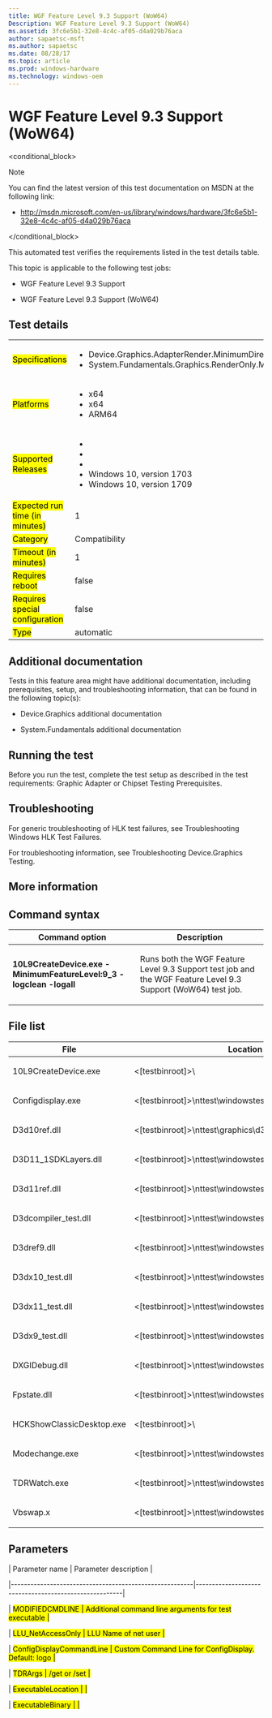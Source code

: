 ```yaml
---
title: WGF Feature Level 9.3 Support (WoW64)
Description: WGF Feature Level 9.3 Support (WoW64)
ms.assetid: 3fc6e5b1-32e8-4c4c-af05-d4a029b76aca
author: sapaetsc-msft
ms.author: sapaetsc
ms.date: 08/28/17
ms.topic: article
ms.prod: windows-hardware
ms.technology: windows-oem
---
```


# WGF Feature Level 9.3 Support (WoW64)

<conditional_block> <conditions> <docset value="standalone"></docset> </conditions>

>[!NOTE]
You can find the latest version of this test documentation on MSDN at the following link:

-   <xref hlink="http://msdn.microsoft.com/en-us/library/windows/hardware/3fc6e5b1-32e8-4c4c-af05-d4a029b76aca">http://msdn.microsoft.com/en-us/library/windows/hardware/3fc6e5b1-32e8-4c4c-af05-d4a029b76aca</b>


</conditional_block>

This automated test verifies the requirements listed in the test details table.

This topic is applicable to the following test jobs:

-   WGF Feature Level 9.3 Support

-   WGF Feature Level 9.3 Support (WoW64)

## Test details

<table>
<colgroup>
<col width="50%" />
<col width="50%" />
</colgroup>
<tbody>
<tr class="odd">
<td><mark type="bullet_intro">Specifications</b></td>
<td><ul>
<li>Device.Graphics.AdapterRender.MinimumDirectXLevel</li>
<li>System.Fundamentals.Graphics.RenderOnly.MinimumDirectXLevel</li>
</ul></td>
</tr>
<tr class="even">
<td><mark type="bullet_intro">Platforms</b></td>
<td><ul>
<li><tla rid="win_threshold_desktop"></tla> x64</li>
<li><tla rid="win_threshold_server"></tla> x64</li>
<li><tla rid="win_threshold_desktop"></tla> ARM64</li>
</ul></td>
</tr>
<tr class="odd">
<td><mark type="bullet_intro">Supported Releases</b></td>
<td><ul>
<li><tla rid="win_10"></tla></li>
<li><tla rid="win_10_th2"></tla></li>
<li><tla rid="win_10_rs1"></tla></li>
<li>Windows 10, version 1703</li>
<li>Windows 10, version 1709</li>
</ul></td>
</tr>
<tr class="even">
<td><mark type="bullet_intro">Expected run time (in minutes)</b></td>
<td>1</td>
</tr>
<tr class="odd">
<td><mark type="bullet_intro">Category</b></td>
<td>Compatibility</td>
</tr>
<tr class="even">
<td><mark type="bullet_intro">Timeout (in minutes)</b></td>
<td>1</td>
</tr>
<tr class="odd">
<td><mark type="bullet_intro">Requires reboot</b></td>
<td>false</td>
</tr>
<tr class="even">
<td><mark type="bullet_intro">Requires special configuration</b></td>
<td>false</td>
</tr>
<tr class="odd">
<td><mark type="bullet_intro">Type</b></td>
<td>automatic</td>
</tr>
</tbody>
</table>

## Additional documentation

Tests in this feature area might have additional documentation, including prerequisites, setup, and troubleshooting information, that can be found in the following topic(s):

-   <xref rid="p_hlk_test.device_graphics_additional_documentation">Device.Graphics additional documentation</b>
-   <xref rid="p_hlk_test.system_fundamentals_additional_documentation">System.Fundamentals additional documentation</b>

## Running the test

Before you run the test, complete the test setup as described in the test requirements: <xref rid="p_hlk_test.graphic_adapter_or_chipset_testing_prerequisites">Graphic Adapter or Chipset Testing Prerequisites</b>.

## Troubleshooting

For generic troubleshooting of HLK test failures, see <xref rid="p_hlk.troubleshooting_windows_hlk_test_failures">Troubleshooting Windows HLK Test Failures</b>.

For troubleshooting information, see <xref rid="p_hlk_test.troubleshooting_devicegraphics_testing">Troubleshooting Device.Graphics Testing</b>.

## More information

## Command syntax

<table>
<colgroup>
<col width="50%" />
<col width="50%" />
</colgroup>
<thead>
<tr class="header">
<th>Command option</th>
<th>Description</th>
</tr>
</thead>
<tbody>
<tr class="odd">
<td><p><strong>10L9CreateDevice.exe -MinimumFeatureLevel:9_3 -logclean -logall</strong></p></td>
<td><p>Runs both the WGF Feature Level 9.3 Support test job and the WGF Feature Level 9.3 Support (WoW64) test job.</p></td>
</tr>
</tbody>
</table>

## File list

<table>
<colgroup>
<col width="50%" />
<col width="50%" />
</colgroup>
<thead>
<tr class="header">
<th>File</th>
<th>Location</th>
</tr>
</thead>
<tbody>
<tr class="odd">
<td><p>10L9CreateDevice.exe</p></td>
<td><p><placeholder>&lt;[testbinroot]&gt;</placeholder>\</p></td>
</tr>
<tr class="even">
<td><p>Configdisplay.exe</p></td>
<td><p><placeholder>&lt;[testbinroot]&gt;</placeholder>\nttest\windowstest\tools</p></td>
</tr>
<tr class="odd">
<td><p>D3d10ref.dll</p></td>
<td><p><placeholder>&lt;[testbinroot]&gt;</placeholder>\nttest\graphics\d3d\support\</p></td>
</tr>
<tr class="even">
<td><p>D3D11_1SDKLayers.dll</p></td>
<td><p><placeholder>&lt;[testbinroot]&gt;</placeholder>\nttest\windowstest\graphics\d3d\support\</p></td>
</tr>
<tr class="odd">
<td><p>D3d11ref.dll</p></td>
<td><p><placeholder>&lt;[testbinroot]&gt;</placeholder>\nttest\windowstest\graphics\d3d\support\</p></td>
</tr>
<tr class="even">
<td><p>D3dcompiler_test.dll</p></td>
<td><p><placeholder>&lt;[testbinroot]&gt;</placeholder>\nttest\windowstest\graphics\d3d\support</p></td>
</tr>
<tr class="odd">
<td><p>D3dref9.dll</p></td>
<td><p><placeholder>&lt;[testbinroot]&gt;</placeholder>\nttest\windowstest\graphics\d3d\support\</p></td>
</tr>
<tr class="even">
<td><p>D3dx10_test.dll</p></td>
<td><p><placeholder>&lt;[testbinroot]&gt;</placeholder>\nttest\windowstest\graphics\d3d\support\</p></td>
</tr>
<tr class="odd">
<td><p>D3dx11_test.dll</p></td>
<td><p><placeholder>&lt;[testbinroot]&gt;</placeholder>\nttest\windowstest\graphics\d3d\support\</p></td>
</tr>
<tr class="even">
<td><p>D3dx9_test.dll</p></td>
<td><p><placeholder>&lt;[testbinroot]&gt;</placeholder>\nttest\windowstest\graphics\d3d\support\</p></td>
</tr>
<tr class="odd">
<td><p>DXGIDebug.dll</p></td>
<td><p><placeholder>&lt;[testbinroot]&gt;</placeholder>\nttest\windowstest\graphics\d3d\support\</p></td>
</tr>
<tr class="even">
<td><p>Fpstate.dll</p></td>
<td><p><placeholder>&lt;[testbinroot]&gt;</placeholder>\nttest\windowstest\graphics\d3d\utility\</p></td>
</tr>
<tr class="odd">
<td><p>HCKShowClassicDesktop.exe</p></td>
<td><p><placeholder>&lt;[testbinroot]&gt;</placeholder>\</p></td>
</tr>
<tr class="even">
<td><p>Modechange.exe</p></td>
<td><p><placeholder>&lt;[testbinroot]&gt;</placeholder>\nttest\windowstest\graphics\d3d\utility\</p></td>
</tr>
<tr class="odd">
<td><p>TDRWatch.exe</p></td>
<td><p><placeholder>&lt;[testbinroot]&gt;</placeholder>\nttest\windowstest\graphics\</p></td>
</tr>
<tr class="even">
<td><p>Vbswap.x</p></td>
<td><p><placeholder>&lt;[testbinroot]&gt;</placeholder>\nttest\windowstest\graphics\d3d\conf\</p></td>
</tr>
</tbody>
</table>

## Parameters

| Parameter name                                         | Parameter description                                 |
|--------------------------------------------------------|-------------------------------------------------------|
| <mark type="bullet_intro">MODIFIEDCMDLINE</b>          | Additional command line arguments for test executable |
| <mark type="bullet_intro">LLU\_NetAccessOnly</b>       | LLU Name of net user                                  |
| <mark type="bullet_intro">ConfigDisplayCommandLine</b> | Custom Command Line for ConfigDisplay. Default: logo  |
| <mark type="bullet_intro">TDRArgs</b>                  | /get or /set                                          |
| <mark type="bullet_intro">ExecutableLocation</b>       |                                                       |
| <mark type="bullet_intro">ExecutableBinary</b>         |                                                       |





